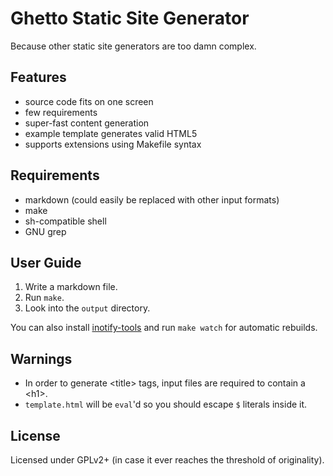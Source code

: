 # Ghetto Static Site Generator
Because other static site generators are too damn complex.

## Features
- source code fits on one screen
- few requirements
- super-fast content generation
- example template generates valid HTML5
- supports extensions using Makefile syntax

## Requirements
- markdown (could easily be replaced with other input formats)
- make
- sh-compatible shell
- GNU grep


## User Guide
1. Write a markdown file.
2. Run `make`.
3. Look into the `output` directory.

You can also install [inotify-tools](https://github.com/rvoicilas/inotify-tools/wiki) and run `make watch` for automatic rebuilds.

## Warnings
- In order to generate &lt;title&gt; tags, input files are required to contain a &lt;h1&gt;.
- `template.html` will be `eval`'d so you should escape `$` literals inside it.

## License
Licensed under GPLv2+ (in case it ever reaches the threshold of originality).
